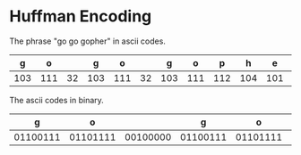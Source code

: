 Huffman Encoding
================

The phrase "go go gopher" in ascii codes.

| g        | o        |          | g        | o        |          | g        | o        | p        | h        | e        | r        |
|----------|----------|----------|----------|----------|----------|----------|----------|----------|----------|----------|----------|
| 103      | 111      | 32       | 103      | 111      | 32       | 103      | 111      | 112      | 104      | 101      | 114      |


The ascii codes in binary.

| g        | o        |          | g        | o        |          | g        | o        | p        | h        | e        | r        |
|----------|----------|----------|----------|----------|----------|----------|----------|----------|----------|----------|----------|
| 01100111 | 01101111 | 00100000 | 01100111 | 01101111 | 00100000 | 01100111 | 01101111 | 01110000 | 01101000 | 01100101 | 01110010 |


